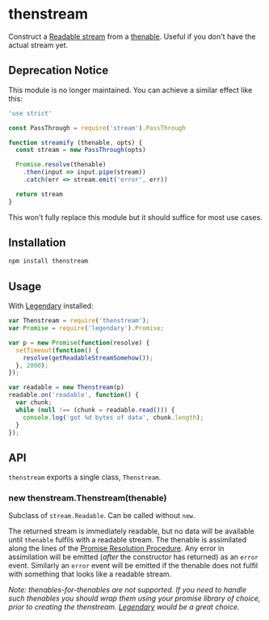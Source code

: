 thenstream
==========

Construct a [Readable stream](http://nodejs.org/api/stream.html#stream_class_stream_readable)
from a [thenable](http://promises-aplus.github.io/promises-spec/#terminology).
Useful if you don't have the actual stream yet.

## Deprecation Notice

This module is no longer maintained. You can achieve a similar effect
like this:

```js
'use strict'

const PassThrough = require('stream').PassThrough

function streamify (thenable, opts) {
  const stream = new PassThrough(opts)

  Promise.resolve(thenable)
    .then(input => input.pipe(stream))
    .catch(err => stream.emit('error', err))

  return stream
}
```

This won't fully replace this module but it should suffice for most use cases.

## Installation

```js
npm install thenstream
```

## Usage

With [Legendary](https://github.com/novemberborn/legendary) installed:

```js
var Thenstream = require('thenstream');
var Promise = require('legendary').Promise;

var p = new Promise(function(resolve) {
  setTimeout(function() {
    resolve(getReadableStreamSomehow());
  }, 2000);
});

var readable = new Thenstream(p)
readable.on('readable', function() {
  var chunk;
  while (null !== (chunk = readable.read())) {
    console.log('got %d bytes of data', chunk.length);
  }
});
```

## API

`thenstream` exports a single class, `Thenstream`.

### new thenstream.Thenstream(thenable)

Subclass of `stream.Readable`. Can be called without `new`.

The returned stream is immediately readable, but no data will be available until
`thenable` fulfils with a readable stream. The thenable is assimilated along the
lines of the [Promise Resolution Procedure](http://promises-aplus.github.io/promises-spec/#the_promise_resolution_procedure).
Any error in assimilation will be emitted (*after* the constructor has returned)
as an `error` event. Similarly an `error` event will be emitted if the thenable
does not fulfil with something that looks like a readable stream.

*Note: thenables-for-thenables are not supported. If you need to handle such
thenables you should wrap them using your promise library of choice, prior to
creating the thenstream. [Legendary](https://github.com/novemberborn/legendary)
would be a great choice.*
